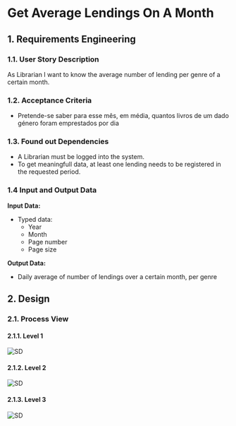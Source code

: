 # Get Average Lendings On A Month
## 1. Requirements Engineering
### 1.1. User Story Description

As Librarian I want to know the average number of lending per genre of a certain month.

### 1.2. Acceptance Criteria
- Pretende-se saber para esse mês, em média, quantos livros de um dado género foram emprestados por dia

### 1.3. Found out Dependencies
- A Librarian must be logged into the system.
- To get meaningfull data, at least one lending needs to be registered in the requested period.

### 1.4 Input and Output Data

**Input Data:**

* Typed data:
  * Year
  * Month
  * Page number
  * Page size

**Output Data:**

* Daily average of number of lendings over a certain month, per genre

## 2. Design
### 2.1. Process View
#### 2.1.1. Level 1

![SD](us19-N1.svg)
#### 2.1.2. Level 2

![SD](us19-N2.svg)

#### 2.1.3. Level 3
![SD](us19-N3.svg)


